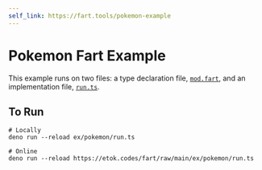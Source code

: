 ```yaml
---
self_link: https://fart.tools/pokemon-example
---
```


# Pokemon Fart Example

This example runs on two files: a type declaration file, [`mod.fart`](https://etok.codes/fart/blob/main/ex/pokemon/mod.fart), and an implementation file, [`run.ts`](https://etok.codes/fart/blob/main/ex/pokemon/run.ts).

## To Run

```
# Locally
deno run --reload ex/pokemon/run.ts

# Online
deno run --reload https://etok.codes/fart/raw/main/ex/pokemon/run.ts
```
